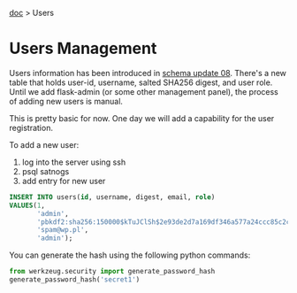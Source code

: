 [doc](../README.md) > Users

# Users Management

Users information has been introduced in [schema update 08](../server/db/satnogs-08.psql). There's a new table that holds
user-id, username, salted SHA256 digest, and user role. Until we add flask-admin (or some other management panel), the
process of adding new users is manual.

This is pretty basic for now. One day we will add a capability for the user registration.

To add a new user:

1. log into the server using ssh
2. psql satnogs
3. add entry for new user

```sql
INSERT INTO users(id, username, digest, email, role)
VALUES(1,
       'admin',
       'pbkdf2:sha256:150000$kTuJClSh$2e93de2d7a169df346a577a24ccc85c2cf1ff62e5a64f944a301cda76ce39c68',
       'spam@wp.pl',
       'admin');
```

You can generate the hash using the following python commands:

```python
from werkzeug.security import generate_password_hash
generate_password_hash('secret1')
```
